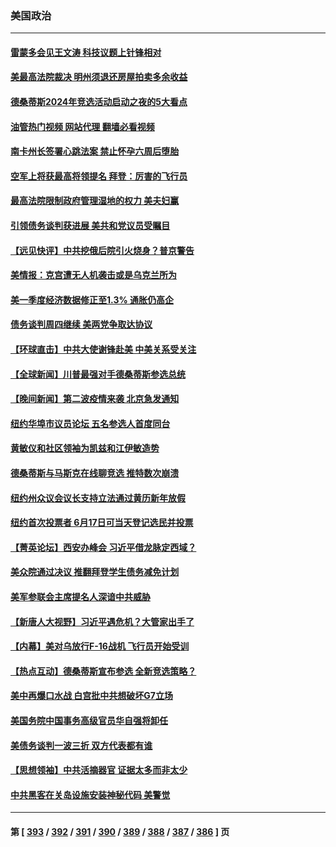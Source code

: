 ### 美国政治
---
#### [雷蒙多会见王文涛 科技议题上针锋相对](../../pages/ncid1078159/n14004189.md?05261245) 
#### [美最高法院裁决 明州须退还房屋拍卖多余收益](../../pages/ncid1078159/n14004077.md?05261245) 
#### [德桑蒂斯2024年竞选活动启动之夜的5大看点](../../pages/ncid1078159/n14004015.md?05261245) 
#### [油管热门视频 网站代理 翻墙必看视频](http://138.2.39.72:81/youtube.html?epic-marker?05261245)
#### [南卡州长签署心跳法案 禁止怀孕六周后堕胎](../../pages/ncid1078159/n14004054.md?05261245) 
#### [空军上将获最高将领提名 拜登：厉害的飞行员](../../pages/ncid1078159/n14004076.md?05261245) 
#### [最高法院限制政府管理湿地的权力 美夫妇赢](../../pages/ncid1078159/n14004040.md?05261245) 
#### [引领债务谈判获进展 美共和党议员受瞩目](../../pages/ncid1078159/n14004010.md?05261245) 
#### [【远见快评】中共挖俄后院引火烧身？普京警告](../../pages/ncid1078159/n14003949.md?05261245) 
#### [美情报：克宫遭无人机袭击或是乌克兰所为](../../pages/ncid1078159/n14004003.md?05261245) 
#### [美一季度经济数据修正至1.3% 通胀仍高企](../../pages/ncid1078159/n14004012.md?05261245) 
#### [债务谈判周四继续 美两党争取达协议](../../pages/ncid1078159/n14003944.md?05261245) 
#### [【环球直击】中共大使谢锋赴美 中美关系受关注](../../pages/ncid1078159/n14003356.md?05261245) 
#### [【全球新闻】川普最强对手德桑蒂斯参选总统](../../pages/ncid1078159/n14003740.md?05261245) 
#### [【晚间新闻】第二波疫情来袭 北京急发通知](../../pages/ncid1078159/n14003275.md?05261245) 
#### [纽约华埠市议员论坛 五名参选人首度同台](../../pages/ncid1078159/n14003590.md?05261245) 
#### [黄敏仪和社区领袖为凯兹和江伊敏造势](../../pages/ncid1078159/n14003624.md?05261245) 
#### [德桑蒂斯与马斯克在线聊竞选 推特数次崩溃](../../pages/ncid1078159/n14003553.md?05261245) 
#### [纽约州众议会议长支持立法通过黄历新年放假](../../pages/ncid1078159/n14003595.md?05261245) 
#### [纽约首次投票者 6月17日可当天登记选民并投票](../../pages/ncid1078159/n14003593.md?05261245) 
#### [【菁英论坛】西安办峰会 习近平借龙脉定西域？](../../pages/ncid1078159/n14003477.md?05261245) 
#### [美众院通过决议 推翻拜登学生债务减免计划](../../pages/ncid1078159/n14003447.md?05261245) 
#### [美军参联会主席提名人深谙中共威胁](../../pages/ncid1078159/n14003467.md?05261245) 
#### [【新唐人大视野】习近平遇危机？大管家出手了](../../pages/ncid1078159/n14003468.md?05261245) 
#### [【内幕】美对乌放行F-16战机 飞行员开始受训](../../pages/ncid1078159/n14002651.md?05261245) 
#### [【热点互动】德桑蒂斯宣布参选 全新竞选策略？](../../pages/ncid1078159/n14003412.md?05261245) 
#### [美中再爆口水战 白宫批中共想破坏G7立场](../../pages/ncid1078159/n14003380.md?05261245) 
#### [美国务院中国事务高级官员华自强将卸任](../../pages/ncid1078159/n14003422.md?05261245) 
#### [美债务谈判一波三折 双方代表都有谁](../../pages/ncid1078159/n14003330.md?05261245) 
#### [【思想领袖】中共活摘器官 证据太多而非太少](../../pages/ncid1078159/n13997738.md?05261245) 
#### [中共黑客在关岛设施安装神秘代码 美警觉](../../pages/ncid1078159/n14003421.md?05261245) 

---
#### 第 [ [393](./393.md?05261245) / [392](./392.md?05261245) / [391](./391.md?05261245) / [390](./390.md?05261245) / [389](./389.md?05261245) / [388](./388.md?05261245) / [387](./387.md?05261245) / [386](./386.md?05261245) ] 页
